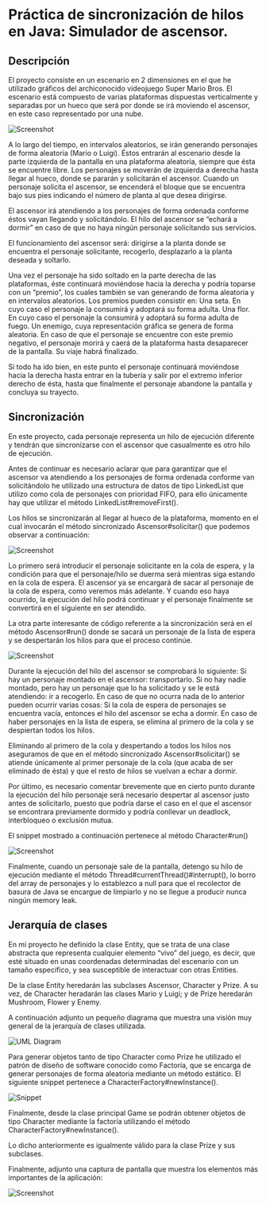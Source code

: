 # Práctica de sincronización de hilos en Java: Simulador de ascensor.

## Descripción
El proyecto consiste en un escenario en 2 dimensiones en el que he utilizado gráficos del archiconocido videojuego Super Mario Bros. El escenario está compuesto de varias plataformas dispuestas verticalmente y separadas por un hueco que será por donde se irá moviendo el ascensor, en este caso representado por una nube.

![Screenshot](https://cloud.githubusercontent.com/assets/4970177/11437915/89bbb11e-94f1-11e5-8bbb-f48af9ded935.png)

A lo largo del tiempo, en intervalos aleatorios, se irán generando personajes de forma aleatoria (Mario o Luigi). Éstos entrarán al escenario desde la parte izquierda de la pantalla en una plataforma aleatoria, siempre que ésta se encuentre libre. Los personajes se moverán de izquierda a derecha hasta llegar al hueco, donde se pararán y solicitarán el ascensor. Cuando un personaje solicita el ascensor, se encenderá el bloque que se encuentra bajo sus pies indicando el número de planta al que desea dirigirse.

El ascensor irá atendiendo a los personajes de forma ordenada conforme éstos vayan llegando y solicitándolo. El hilo del ascensor se “echará a dormir” en caso de que no haya ningún personaje solicitando sus servicios.

El funcionamiento del ascensor será: dirigirse a la planta donde se encuentra el personaje solicitante, recogerlo, desplazarlo a la planta deseada y soltarlo.

Una vez el personaje ha sido soltado en la parte derecha de las plataformas, éste continuará moviéndose hacia la derecha y podría toparse con un “premio”, los cuales también se van generando de forma aleatoria y en intervalos aleatorios. Los premios pueden consistir en:
Una seta. En cuyo caso el personaje la consumirá y adoptará su forma adulta.
Una flor. En cuyo caso el personaje la consumirá y adoptará su forma adulta de fuego.
Un enemigo, cuya representación gráfica se genera de forma aleatoria. En caso de que el personaje se encuentre con este premio negativo, el personaje morirá y caerá de la plataforma hasta desaparecer de la pantalla. Su viaje habrá finalizado.

Si todo ha ido bien, en este punto el personaje continuará moviéndose hacia la derecha hasta entrar en la tubería y salir por el extremo inferior derecho de ésta, hasta que finalmente el personaje abandone la pantalla y concluya su trayecto.

## Sincronización

En este proyecto, cada personaje representa un hilo de ejecución diferente y tendrán que sincronizarse con el ascensor que casualmente es otro hilo de ejecución.

Antes de continuar es necesario aclarar que para garantizar que el ascensor va atendiendo a los personajes de forma ordenada conforme van solicitándolo he utilizado una estructura de datos de tipo LinkedList que utilizo como cola de personajes con prioridad FIFO, para ello únicamente hay que utilizar el método LinkedList#removeFirst().

Los hilos se sincronizarán al llegar al hueco de la plataforma, momento en el cual invocarán el método sincronizado Ascensor#solicitar() que podemos observar a continuación:

![Screenshot](https://cloud.githubusercontent.com/assets/4970177/11437909/89a1deb0-94f1-11e5-9e2d-2847d33e9699.png)

Lo primero será introducir el personaje solicitante en la cola de espera, y la condición para que el personaje/hilo se duerma será mientras siga estando en la cola de espera. El ascensor ya se encargará de sacar al personaje de la cola de espera, como veremos más adelante. Y cuando eso haya ocurrido, la ejecución del hilo podrá continuar y el personaje finalmente se convertirá en el siguiente en ser atendido.

La otra parte interesante de código referente a la sincronización será en el método Ascensor#run() donde se sacará un personaje de la lista de espera y se despertarán los hilos para que el proceso continúe.

![Screenshot](https://cloud.githubusercontent.com/assets/4970177/11437912/89a680f0-94f1-11e5-95c6-61e2aaac6082.png)

Durante la ejecución del hilo del ascensor se comprobará lo siguiente:
Si hay un personaje montado en el ascensor: transportarlo.
Si no hay nadie montado, pero hay un personaje que lo ha solicitado y se le está atendiendo: ir a recogerlo.
En caso de que no ocurra nada de lo anterior pueden ocurrir varias cosas:
Si la cola de espera de personajes se encuentra vacía, entonces el hilo del ascensor se echa a dormir.
En caso de haber personajes en la lista de espera, se elimina al primero de la cola y se despiertan todos los hilos.

Eliminando al primero de la cola y despertando a todos los hilos nos aseguramos de que en el método sincronizado Ascensor#solicitar() se atiende únicamente al primer personaje de la cola (que acaba de ser eliminado de ésta) y que el resto de hilos se vuelvan a echar a dormir.

Por último, es necesario comentar brevemente que en cierto punto durante la ejecución del hilo personaje será necesario despertar al ascensor justo antes de solicitarlo, puesto que podría darse el caso en el que el ascensor se encontrara previamente dormido y podría conllevar un deadlock, interbloqueo o exclusión mutua.

El snippet mostrado a continuación pertenece al método Character#run()

![Screenshot](https://cloud.githubusercontent.com/assets/4970177/11437913/89a838b4-94f1-11e5-8803-bc15786f6b98.png)

Finalmente, cuando un personaje sale de la pantalla, detengo su hilo de ejecución mediante el método Thread#currentThread()#interrupt(), lo borro del array de personajes y lo establezco a null para que el recolector de basura de Java se encargue de limpiarlo y no se llegue a producir nunca ningún memory leak.

## Jerarquía de clases

En mi proyecto he definido la clase Entity, que se trata de una clase abstracta que representa cualquier elemento “vivo” del juego, es decir, que esté situado en unas coordenadas determinadas del escenario con un tamaño específico, y sea susceptible de interactuar con otras Entities.

De la clase Entity heredarán las subclases Ascensor, Character y Prize.
A su vez, de Character heradarán las clases Mario y Luigi; y de Prize heredarán Mushroom, Flower y Enemy.

A continuación adjunto un pequeño diagrama que muestra una visión muy general de la jerarquía de clases utilizada.

![UML Diagram](https://cloud.githubusercontent.com/assets/4970177/11437914/89abff6c-94f1-11e5-9afd-e4944cbabc01.png)

Para generar objetos tanto de tipo Character como Prize he utilizado el patrón de diseño de software conocido como Factoría, que se encarga de generar personajes de forma aleatoria mediante un método estático. El siguiente snippet pertenece a CharacterFactory#newInstance().

![Snippet](https://cloud.githubusercontent.com/assets/4970177/11437910/89a5c732-94f1-11e5-8d54-dabe8fd9c760.png)

Finalmente, desde la clase principal Game se podrán obtener objetos de tipo Character mediante la factoría utilizando el método CharacterFactory#newInstance().

Lo dicho anteriormente es igualmente válido para la clase Prize y sus subclases.

Finalmente, adjunto una captura de pantalla que muestra los elementos más importantes de la aplicación:

![Screenshot](https://cloud.githubusercontent.com/assets/4970177/11437911/89a5e42e-94f1-11e5-988f-c56bfdba39c3.png)

